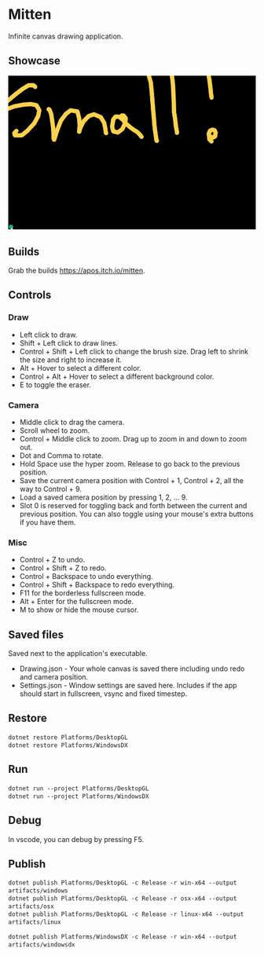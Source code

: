 # Mitten
Infinite canvas drawing application.

## Showcase

![Showcase](./Images/showcase.gif)

## Builds

Grab the builds <https://apos.itch.io/mitten>.

## Controls

### Draw

* Left click to draw.
* Shift + Left click to draw lines.
* Control + Shift + Left click to change the brush size. Drag left to shrink the size and right to increase it.
* Alt + Hover to select a different color.
* Control + Alt + Hover to select a different background color.
* E to toggle the eraser.

### Camera

* Middle click to drag the camera.
* Scroll wheel to zoom.
* Control + Middle click to zoom. Drag up to zoom in and down to zoom out.
* Dot and Comma to rotate.
* Hold Space use the hyper zoom. Release to go back to the previous position.
* Save the current camera position with Control + 1, Control + 2, all the way to Control + 9.
* Load a saved camera position by pressing 1, 2, ... 9.
* Slot 0 is reserved for toggling back and forth between the current and previous position. You can also toggle using your mouse's extra buttons if you have them.

### Misc

* Control + Z to undo.
* Control + Shift + Z to redo.
* Control + Backspace to undo everything.
* Control + Shift + Backspace to redo everything.
* F11 for the borderless fullscreen mode.
* Alt + Enter for the fullscreen mode.
* M to show or hide the mouse cursor.

## Saved files

Saved next to the application's executable.

* Drawing.json - Your whole canvas is saved there including undo redo and camera position.
* Settings.json - Window settings are saved here. Includes if the app should start in fullscreen, vsync and fixed timestep.

## Restore

```
dotnet restore Platforms/DesktopGL
dotnet restore Platforms/WindowsDX
```

## Run

```
dotnet run --project Platforms/DesktopGL
dotnet run --project Platforms/WindowsDX
```

## Debug

In vscode, you can debug by pressing F5.

## Publish

```
dotnet publish Platforms/DesktopGL -c Release -r win-x64 --output artifacts/windows
dotnet publish Platforms/DesktopGL -c Release -r osx-x64 --output artifacts/osx
dotnet publish Platforms/DesktopGL -c Release -r linux-x64 --output artifacts/linux
```

```
dotnet publish Platforms/WindowsDX -c Release -r win-x64 --output artifacts/windowsdx
```
